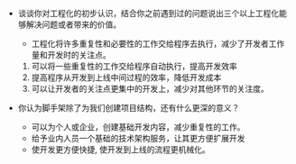 * 谈谈你对工程化的初步认识，结合你之前遇到过的问题说出三个以上工程化能够解决问题或者带来的价值。  

  * 工程化将许多重复性和必要性的工作交给程序去执行，减少了开发者工作量和开发时的关注点。  
   1. 可以将一些重复性的工作交给程序自动执行，提高开发效率
   2. 提高程序从开发到上线中间过程的效率，降低开发成本
   3. 可以让开发者的关注点更集中的开发上，减少对其他环节的关注度。

* 你认为脚手架除了为我们创建项目结构，还有什么更深的意义？  
  *  可以为个人或企业，创建基础开发内容，减少重复性的工作。
  *  给予业内人员一个基础的技术架构服务，让其更方便扩展开发
  *  使开发更方便快捷, 使开发到上线的流程更机械化。

